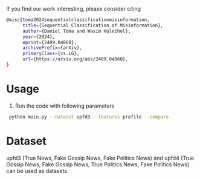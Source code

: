 If you find our work interesting, please consider citing

```bash
@misc{toma2024sequentialclassificationmisinformation,
      title={Sequential Classification of Misinformation}, 
      author={Daniel Toma and Wasim Huleihel},
      year={2024},
      eprint={2409.04860},
      archivePrefix={arXiv},
      primaryClass={cs.LG},
      url={https://arxiv.org/abs/2409.04860}, 
}
```

# Usage
1. Run the code with following parameters
```bash
 python main.py --dataset upfd3 --features profile --compare
```

# Dataset
upfd3 (True News, Fake Gossip News, Fake Politics News) and upfd4 (True Gossip News, Fake Gossip News, True Politics News, Fake Politics News) can be used as datasets.
